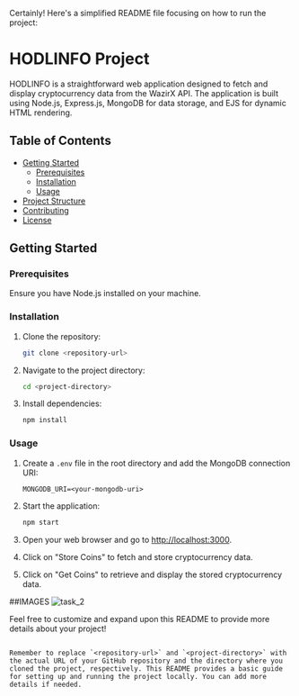Certainly! Here's a simplified README file focusing on how to run the project:

# HODLINFO Project

HODLINFO is a straightforward web application designed to fetch and display cryptocurrency data from the WazirX API. The application is built using Node.js, Express.js, MongoDB for data storage, and EJS for dynamic HTML rendering.

## Table of Contents

- [Getting Started](#getting-started)
  - [Prerequisites](#prerequisites)
  - [Installation](#installation)
  - [Usage](#usage)
- [Project Structure](#project-structure)
- [Contributing](#contributing)
- [License](#license)

## Getting Started

### Prerequisites

Ensure you have Node.js installed on your machine.

### Installation

1. Clone the repository:

   ```bash
   git clone <repository-url>

   ```

2. Navigate to the project directory:

   ```bash
   cd <project-directory>
   ```

3. Install dependencies:

   ```bash
   npm install
   ```

### Usage

1. Create a `.env` file in the root directory and add the MongoDB connection URI:

   ```
   MONGODB_URI=<your-mongodb-uri>
   ```

2. Start the application:

   ```bash
   npm start
   ```

3. Open your web browser and go to [http://localhost:3000](http://localhost:3000).

4. Click on "Store Coins" to fetch and store cryptocurrency data.

5. Click on "Get Coins" to retrieve and display the stored cryptocurrency data.

##IMAGES
![task_2](https://github.com/Abhisekh8421/DeveloperProfile/assets/117088392/ea590624-1523-4bfe-919b-ddb568b04605)




Feel free to customize and expand upon this README to provide more details about your project!

```

Remember to replace `<repository-url>` and `<project-directory>` with the actual URL of your GitHub repository and the directory where you cloned the project, respectively. This README provides a basic guide for setting up and running the project locally. You can add more details if needed.
```
